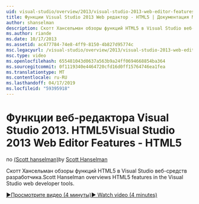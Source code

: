 ```yaml
---
uid: visual-studio/overview/2013/visual-studio-2013-web-editor-features-html5
title: Функции Visual Studio 2013 Web редактор - HTML5 | Документация Майкрософт
author: shanselman
description: Скотт Хансельман обзоры функций HTML5 в Visual Studio веб-средств разработчика.
ms.author: riande
ms.date: 10/17/2013
ms.assetid: ac477784-74e8-4ff9-8150-4b827d95774c
msc.legacyurl: /visual-studio/overview/2013/visual-studio-2013-web-editor-features-html5
msc.type: video
ms.openlocfilehash: 655481043d0637a563b9a24ff0694668854ba364
ms.sourcegitcommit: 0f1119340e4464720cfd16d0ff15764746ea1fea
ms.translationtype: MT
ms.contentlocale: ru-RU
ms.lasthandoff: 04/17/2019
ms.locfileid: "59395918"
---
```

# <a name="visual-studio-2013-web-editor-features---html5"></a><span data-ttu-id="94d51-103">Функции веб-редактора Visual Studio 2013. HTML5</span><span class="sxs-lookup"><span data-stu-id="94d51-103">Visual Studio 2013 Web Editor Features - HTML5</span></span>

<span data-ttu-id="94d51-104">по [(Scott hanselman)](https://github.com/shanselman)</span><span class="sxs-lookup"><span data-stu-id="94d51-104">by [Scott Hanselman](https://github.com/shanselman)</span></span>

<span data-ttu-id="94d51-105">Скотт Хансельман обзоры функций HTML5 в Visual Studio веб-средств разработчика.</span><span class="sxs-lookup"><span data-stu-id="94d51-105">Scott Hanselman overviews HTML5 features in the Visual Studio web developer tools.</span></span>

[<span data-ttu-id="94d51-106">&#9654;Просмотрите видео (4 минуты)</span><span class="sxs-lookup"><span data-stu-id="94d51-106">&#9654; Watch video (4 minutes)</span></span>](https://channel9.msdn.com/Blogs/ASP-NET-Site-Videos/visual-studio-2013-web-editor-features-html5)

